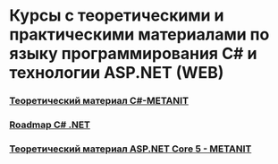 # Курсы с теоретическими и практическими материалами по языку программирования C# и технологии ASP.NET (WEB)

### [Теоретический материал C#-METANIT](https://metanit.com/sharp/tutorial/1.1.php)
### [Roadmap C# .NET](https://github.com/milanm/DotNet-Developer-Roadmap/tree/main)
### [Теоретический материал ASP.NET Core 5 - METANIT](https://metanit.com/sharp/aspnet5/)
